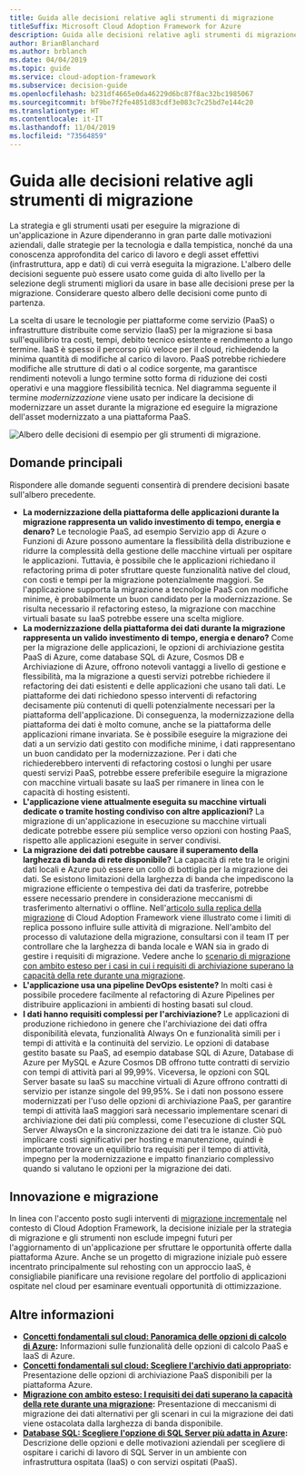 ```yaml
---
title: Guida alle decisioni relative agli strumenti di migrazione
titleSuffix: Microsoft Cloud Adoption Framework for Azure
description: Guida alle decisioni relative agli strumenti di migrazione
author: BrianBlanchard
ms.author: brblanch
ms.date: 04/04/2019
ms.topic: guide
ms.service: cloud-adoption-framework
ms.subservice: decision-guide
ms.openlocfilehash: b231df4665e0da46229d6bc87f8ac32bc1985067
ms.sourcegitcommit: bf9be7f2fe4851d83cdf3e083c7c25bd7e144c20
ms.translationtype: HT
ms.contentlocale: it-IT
ms.lasthandoff: 11/04/2019
ms.locfileid: "73564859"
---
```

# <a name="migration-tools-decision-guide"></a>Guida alle decisioni relative agli strumenti di migrazione

La strategia e gli strumenti usati per eseguire la migrazione di un'applicazione in Azure dipenderanno in gran parte dalle motivazioni aziendali, dalle strategie per la tecnologia e dalla tempistica, nonché da una conoscenza approfondita del carico di lavoro e degli asset effettivi (infrastruttura, app e dati) di cui verrà eseguita la migrazione. L'albero delle decisioni seguente può essere usato come guida di alto livello per la selezione degli strumenti migliori da usare in base alle decisioni prese per la migrazione. Considerare questo albero delle decisioni come punto di partenza.

La scelta di usare le tecnologie per piattaforme come servizio (PaaS) o infrastrutture distribuite come servizio (IaaS) per la migrazione si basa sull'equilibrio tra costi, tempi, debito tecnico esistente e rendimento a lungo termine. IaaS è spesso il percorso più veloce per il cloud, richiedendo la minima quantità di modifiche al carico di lavoro. PaaS potrebbe richiedere modifiche alle strutture di dati o al codice sorgente, ma garantisce rendimenti notevoli a lungo termine sotto forma di riduzione dei costi operativi e una maggiore flessibilità tecnica. Nel diagramma seguente il termine _modernizzazione_ viene usato per indicare la decisione di modernizzare un asset durante la migrazione ed eseguire la migrazione dell'asset modernizzato a una piattaforma PaaS.

![Albero delle decisioni di esempio per gli strumenti di migrazione.](../../_images/migrate/migration-tools-decision-tree.png)

## <a name="key-questions"></a>Domande principali

Rispondere alle domande seguenti consentirà di prendere decisioni basate sull'albero precedente.

- **La modernizzazione della piattaforma delle applicazioni durante la migrazione rappresenta un valido investimento di tempo, energia e denaro?** Le tecnologie PaaS, ad esempio Servizio app di Azure o Funzioni di Azure possono aumentare la flessibilità della distribuzione e ridurre la complessità della gestione delle macchine virtuali per ospitare le applicazioni. Tuttavia, è possibile che le applicazioni richiedano il refactoring prima di poter sfruttare queste funzionalità native del cloud, con costi e tempi per la migrazione potenzialmente maggiori. Se l'applicazione supporta la migrazione a tecnologie PaaS con modifiche minime, è probabilmente un buon candidato per la modernizzazione. Se risulta necessario il refactoring esteso, la migrazione con macchine virtuali basate su IaaS potrebbe essere una scelta migliore.
- **La modernizzazione della piattaforma dei dati durante la migrazione rappresenta un valido investimento di tempo, energia e denaro?** Come per la migrazione delle applicazioni, le opzioni di archiviazione gestita PaaS di Azure, come database SQL di Azure, Cosmos DB e Archiviazione di Azure, offrono notevoli vantaggi a livello di gestione e flessibilità, ma la migrazione a questi servizi potrebbe richiedere il refactoring dei dati esistenti e delle applicazioni che usano tali dati. Le piattaforme dei dati richiedono spesso interventi di refactoring decisamente più contenuti di quelli potenzialmente necessari per la piattaforma dell'applicazione. Di conseguenza, la modernizzazione della piattaforma dei dati è molto comune, anche se la piattaforma delle applicazioni rimane invariata. Se è possibile eseguire la migrazione dei dati a un servizio dati gestito con modifiche minime, i dati rappresentano un buon candidato per la modernizzazione. Per i dati che richiederebbero interventi di refactoring costosi o lunghi per usare questi servizi PaaS, potrebbe essere preferibile eseguire la migrazione con macchine virtuali basate su IaaS per rimanere in linea con le capacità di hosting esistenti.
- **L'applicazione viene attualmente eseguita su macchine virtuali dedicate o tramite hosting condiviso con altre applicazioni?** La migrazione di un'applicazione in esecuzione su macchine virtuali dedicate potrebbe essere più semplice verso opzioni con hosting PaaS, rispetto alle applicazioni eseguite in server condivisi.
- **La migrazione dei dati potrebbe causare il superamento della larghezza di banda di rete disponibile?** La capacità di rete tra le origini dati locali e Azure può essere un collo di bottiglia per la migrazione dei dati. Se esistono limitazioni della larghezza di banda che impediscono la migrazione efficiente o tempestiva dei dati da trasferire, potrebbe essere necessario prendere in considerazione meccanismi di trasferimento alternativi o offline. Nell'[articolo sulla replica della migrazione](../../migrate/migration-considerations/migrate/replicate.md#replication-risks---physics-of-replication) di Cloud Adoption Framework viene illustrato come i limiti di replica possono influire sulle attività di migrazione. Nell'ambito del processo di valutazione della migrazione, consultarsi con il team IT per controllare che la larghezza di banda locale e WAN sia in grado di gestire i requisiti di migrazione. Vedere anche lo [scenario di migrazione con ambito esteso per i casi in cui i requisiti di archiviazione superano la capacità della rete durante una migrazione](../../migrate/expanded-scope/network-capacity-exceeded.md#suggested-prerequisites).
- **L'applicazione usa una pipeline DevOps esistente?** In molti casi è possibile procedere facilmente al refactoring di Azure Pipelines per distribuire applicazioni in ambienti di hosting basati sul cloud.
- **I dati hanno requisiti complessi per l'archiviazione?** Le applicazioni di produzione richiedono in genere che l'archiviazione dei dati offra disponibilità elevata, funzionalità Always On e funzionalità simili per i tempi di attività e la continuità del servizio. Le opzioni di database gestito basate su PaaS, ad esempio database SQL di Azure, Database di Azure per MySQL e Azure Cosmos DB offrono tutte contratti di servizio con tempi di attività pari al 99,99%. Viceversa, le opzioni con SQL Server basate su IaaS su macchine virtuali di Azure offrono contratti di servizio per istanze singole del 99,95%. Se i dati non possono essere modernizzati per l'uso delle opzioni di archiviazione PaaS, per garantire tempi di attività IaaS maggiori sarà necessario implementare scenari di archiviazione dei dati più complessi, come l'esecuzione di cluster SQL Server AlwaysOn e la sincronizzazione dei dati tra le istanze. Ciò può implicare costi significativi per hosting e manutenzione, quindi è importante trovare un equilibrio tra requisiti per il tempo di attività, impegno per la modernizzazione e impatto finanziario complessivo quando si valutano le opzioni per la migrazione dei dati.

## <a name="innovation-and-migration"></a>Innovazione e migrazione

In linea con l'accento posto sugli interventi di [migrazione incrementale](../../migrate/index.md#migration-implementation) nel contesto di Cloud Adoption Framework, la decisione iniziale per la strategia di migrazione e gli strumenti non esclude impegni futuri per l'aggiornamento di un'applicazione per sfruttare le opportunità offerte dalla piattaforma Azure. Anche se un progetto di migrazione iniziale può essere incentrato principalmente sul rehosting con un approccio IaaS, è consigliabile pianificare una revisione regolare del portfolio di applicazioni ospitate nel cloud per esaminare eventuali opportunità di ottimizzazione.

## <a name="learn-more"></a>Altre informazioni

- **[Concetti fondamentali sul cloud: Panoramica delle opzioni di calcolo di Azure](https://docs.microsoft.com/azure/architecture/guide/technology-choices/compute-overview):** Informazioni sulle funzionalità delle opzioni di calcolo PaaS e IaaS di Azure.
- **[Concetti fondamentali sul cloud: Scegliere l'archivio dati appropriato](https://docs.microsoft.com/azure/architecture/guide/technology-choices/data-store-overview):** Presentazione delle opzioni di archiviazione PaaS disponibili per la piattaforma Azure.
- **[Migrazione con ambito esteso: I requisiti dei dati superano la capacità della rete durante una migrazione](../../migrate/expanded-scope/network-capacity-exceeded.md):** Presentazione di meccanismi di migrazione dei dati alternativi per gli scenari in cui la migrazione dei dati viene ostacolata dalla larghezza di banda disponibile.
- **[Database SQL: Scegliere l'opzione di SQL Server più adatta in Azure](https://docs.microsoft.com/azure/sql-database/sql-database-paas-vs-sql-server-iaas#business-motivations-for-choosing-databases-managed-instances-or-sql-virtual-machines):** Descrizione delle opzioni e delle motivazioni aziendali per scegliere di ospitare i carichi di lavoro di SQL Server in un ambiente con infrastruttura ospitata (IaaS) o con servizi ospitati (PaaS).
